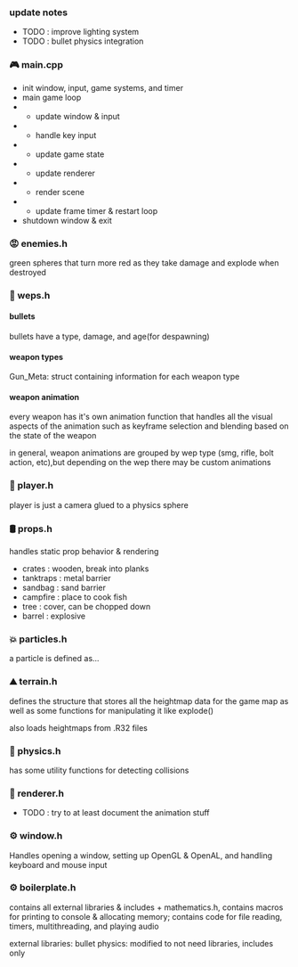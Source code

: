 ﻿### update notes
+ TODO : improve lighting system
+ TODO : bullet physics integration

### 🎮 main.cpp
- init window, input, game systems, and timer
- main game loop
- - update window & input
- - handle key input
- - update game state
- - update renderer
- - render scene
- - update frame timer & restart loop
- shutdown window & exit

### 😡 enemies.h
green spheres that turn more red as they take damage and explode when destroyed

### 🔫 weps.h

#### bullets
bullets have a type, damage, and age(for despawning)
#### weapon types
Gun_Meta: struct containing information for each weapon type
#### weapon animation
every weapon has it's own animation function that handles all the visual aspects of the animation
such as keyframe selection and blending based on the state of the weapon

in general, weapon animations are grouped by wep type (smg, rifle, bolt action, etc),but depending
on the wep there may be custom animations

### 🧙 player.h
player is just a camera glued to a physics sphere

### 🛢 props.h
handles static prop behavior & rendering

- crates : wooden, break into planks
- tanktraps : metal barrier
- sandbag : sand barrier
- campfire : place to cook fish
- tree : cover, can be chopped down
- barrel : explosive

### 💥 particles.h
a particle is defined as...

### ⛰ terrain.h
defines the structure that stores all the heightmap data for the game map as well as some functions
for manipulating it like explode()

also loads heightmaps from .R32 files

### 🧲 physics.h
has some utility functions for detecting collisions

### 🎨 renderer.h
+ TODO : try to at least document the animation stuff

### ⚙️ window.h
Handles opening a window, setting up OpenGL & OpenAL, and handling keyboard and mouse input

### ⚙️ boilerplate.h
contains all external libraries & includes + mathematics.h, contains macros for printing to
console & allocating memory; contains code for file reading, timers, multithreading, and playing audio

external libraries:
bullet physics: modified to not need libraries, includes only